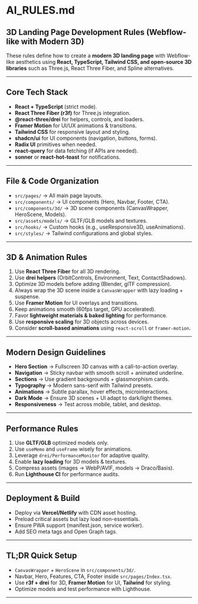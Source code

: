 # AI_RULES.md

## 3D Landing Page Development Rules (Webflow-like with Modern 3D)

These rules define how to create a **modern 3D landing page** with Webflow-like aesthetics using **React, TypeScript, Tailwind CSS, and open-source 3D libraries** such as Three.js, React Three Fiber, and Spline alternatives.

---

## Core Tech Stack
- **React + TypeScript** (strict mode).
- **React Three Fiber (r3f)** for Three.js integration.
- **@react-three/drei** for helpers, controls, and loaders.
- **Framer Motion** for UI/UX animations & transitions.
- **Tailwind CSS** for responsive layout and styling.
- **shadcn/ui** for UI components (navigation, buttons, forms).
- **Radix UI** primitives when needed.
- **react-query** for data fetching (if APIs are needed).
- **sonner** or **react-hot-toast** for notifications.

---

## File & Code Organization
- `src/pages/` → All main page layouts.
- `src/components/` → UI components (Hero, Navbar, Footer, CTA).
- `src/components/3d/` → 3D scene components (CanvasWrapper, HeroScene, Models).
- `src/assets/models/` → GLTF/GLB models and textures.
- `src/hooks/` → Custom hooks (e.g., useResponsive3D, useAnimations).
- `src/styles/` → Tailwind configurations and global styles.

---

## 3D & Animation Rules
1. Use **React Three Fiber** for all 3D rendering.
2. Use **drei helpers** (OrbitControls, Environment, Text, ContactShadows).
3. Optimize 3D models before adding (Blender, glTF compression).
4. Always wrap the 3D scene inside a `CanvasWrapper` with lazy loading + suspense.
5. Use **Framer Motion** for UI overlays and transitions.
6. Keep animations smooth (60fps target, GPU accelerated).
7. Favor **lightweight materials & baked lighting** for performance.
8. Use **responsive scaling** for 3D objects across devices.
9. Consider **scroll-based animations** using `react-scroll` or `framer-motion`.

---

## Modern Design Guidelines
- **Hero Section** → Fullscreen 3D canvas with a call-to-action overlay.
- **Navigation** → Sticky navbar with smooth scroll + animated underline.
- **Sections** → Use gradient backgrounds + glassmorphism cards.
- **Typography** → Modern sans-serif with Tailwind presets.
- **Animations** → Subtle parallax, hover effects, microinteractions.
- **Dark Mode** → Ensure 3D scenes + UI adapt to dark/light themes.
- **Responsiveness** → Test across mobile, tablet, and desktop.

---

## Performance Rules
1. Use **GLTF/GLB** optimized models only.
2. Use `useMemo` and `useFrame` wisely for animations.
3. Leverage `drei/PerformanceMonitor` for adaptive quality.
4. Enable **lazy loading** for 3D models & textures.
5. Compress assets (images → WebP/AVIF, models → Draco/Basis).
6. Run **Lighthouse CI** for performance audits.

---

## Deployment & Build
- Deploy via **Vercel/Netlify** with CDN asset hosting.
- Preload critical assets but lazy load non-essentials.
- Ensure PWA support (manifest.json, service worker).
- Add SEO meta tags and Open Graph tags.

---

## TL;DR Quick Setup
- `CanvasWrapper` + `HeroScene` in `src/components/3d/`.
- Navbar, Hero, Features, CTA, Footer inside `src/pages/Index.tsx`.
- Use **r3f + drei** for 3D, **Framer Motion** for UI, **Tailwind** for styling.
- Optimize models and test performance with Lighthouse.

---